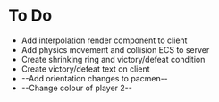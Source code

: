 # To Do

- Add interpolation render component to client
- Add physics movement and collision ECS to server
- Create shrinking ring and victory/defeat condition
- Create victory/defeat text on client
- --Add orientation changes to pacmen--
- --Change colour of player 2--